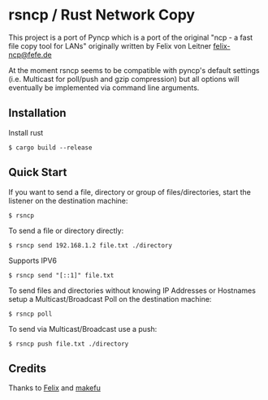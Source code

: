 # rsncp / Rust Network Copy

This project is a port of Pyncp which is a port of the original 
"ncp - a fast file copy tool for LANs" originally written by Felix von
Leitner <felix-ncp@fefe.de>

At the moment rsncp seems to be compatible with pyncp's default settings
(i.e. Multicast for poll/push and gzip compression) but all options 
will eventually be implemented via command line arguments.

Installation
------------

Install rust

    $ cargo build --release

Quick Start
-----------

If you want to send a file, directory or group of files/directories, start
the listener on the destination machine:

    $ rsncp

To send a file or directory directly:

    $ rsncp send 192.168.1.2 file.txt ./directory

Supports IPV6

    $ rsncp send "[::1]" file.txt

To send files and directories without knowing IP Addresses or Hostnames 
setup a Multicast/Broadcast Poll on the destination machine:

    $ rsncp poll

To send via Multicast/Broadcast use a push:

    $ rsncp push file.txt ./directory

Credits
-------
Thanks to [Felix](http://www.fefe.de/ncp/) and
[makefu](https://github.com/makefu/pyncp)
